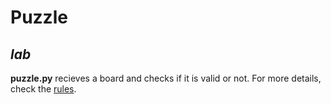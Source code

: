 # Puzzle
## *lab*

**puzzle.py** recieves a board and checks if it is valid or not.
For more details, check the [rules](https://cms.ucu.edu.ua/mod/vpl/view.php?id=163069&userid=6019).